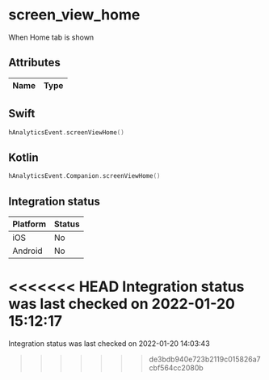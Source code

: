 # screen_view_home
When Home tab is shown

## Attributes

| Name      | Type |
| ----------- | ----------- |


## Swift

```swift
hAnalyticsEvent.screenViewHome()
```

## Kotlin

```kotlin
hAnalyticsEvent.Companion.screenViewHome()
```

## Integration status

| Platform      | Status |
| ----------- | ----------- |
| iOS      |    No    |
| Android      | No       |

<<<<<<< HEAD
Integration status was last checked on 2022-01-20 15:12:17
=======
Integration status was last checked on 2022-01-20 14:03:43
>>>>>>> de3bdb940e723b2119c015826a7cbf564cc2080b
